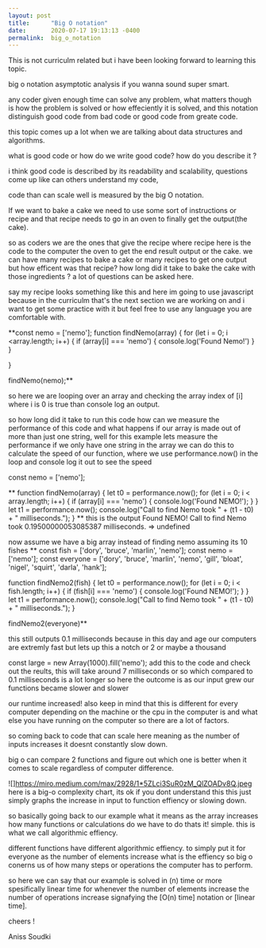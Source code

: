 ```yaml
---
layout: post
title:      "Big O notation"
date:       2020-07-17 19:13:13 -0400
permalink:  big_o_notation
---
```



This is not curriculm related but i have been looking forward to learning this topic.

big o notation asymptotic analysis if you wanna sound super smart. 

any coder given enough time can solve any problem, what matters though is how the problem is solved
or how effeciently it is solved, and this notation distinguish good code from bad code or good code from greate code.

this topic comes up a lot when we are talking about data structures and algorithms. 

what is good code or how do we write good code? how do you describe it ?

i think good code is described by its readability and scalability, questions come up like can others understand my code,

code than can scale well is measured by the big O notation. 

If we want to bake a cake we need to use some sort of instructions or recipe and that recipe needs to go in an oven 
to finally get the output(the cake).

so as coders we are the ones that give the recipe where recipe here is the code to the computer the oven to get the end result output or the cake. we can have many recipes to bake a cake or many recipes to get one output but how efficent was that recipe? how long did it take to bake the cake with those ingredients ? a lot of questions can be asked here. 


say my recipe looks something like this and here im going to use javascript because in the curriculm that's the next section we are working on and i want to get some practice with it but feel free to use any language you are comfortable with. 

**const nemo = ['nemo'];
function findNemo(array) {
for (let i = 0; i <array.length; i++) {
  if (array[i] === 'nemo') {
    console.log('Found Nemo!')
  }
}

}

findNemo(nemo);**

so here we are looping over an array and checking the array index of [i] where i is 0 is true than console log an output.

so how long did it take to run this code how can we measure the performance of this code and what happens if our array is made out of more than just one string, well for this example lets measure the performance if we only have one string in the array we can do this to calculate the speed of our function, where we use performance.now() in the loop and console log it out to see the speed 

const nemo = ['nemo'];

**
function findNemo(array) {
  let t0 = performance.now();
  for (let i = 0; i < array.length; i++) {
    if (array[i] === 'nemo') {
      console.log('Found NEMO!');
    }
  }
  let t1 = performance.now();
  console.log("Call to find Nemo took " + (t1 - t0) + " milliseconds.");
}
**
this is the output 
Found NEMO!
Call to find Nemo took 0.19500000053085387 milliseconds.
=> undefined

now assume we have a big array  instead of finding nemo 
assuming its 10 fishes 
**
const fish = ['dory', 'bruce', 'marlin', 'nemo'];
const nemo = ['nemo'];
const everyone = ['dory', 'bruce', 'marlin', 'nemo', 'gill', 'bloat', 'nigel', 'squirt', 'darla', 'hank'];


function findNemo2(fish) {
  let t0 = performance.now();
  for (let i = 0; i < fish.length; i++) {
    if (fish[i] === 'nemo') {
      console.log('Found NEMO!');
    }
  }
  let t1 = performance.now();
  console.log("Call to find Nemo took " + (t1 - t0) + " milliseconds.");
}

findNemo2(everyone)**

this still outputs 0.1 milliseconds because in this day and age our computers are extremly fast but lets up this a notch or 2 or maybe a thousand

const large = new Array(1000).fill('nemo');
add this to the code and check out the reults, this will take around 7 milliseconds or so which compared to 0.1 milliseconds is a lot longer so here the outcome is as our input grew our functions became slower and slower 

our runtime increased! 
also keep in mind that this is different for every computer depending on the machine or the cpu in the computer is and what else you have running on the computer so there are a lot of factors. 

so coming back to code that can scale here meaning as the number of inputs increases it doesnt constantly slow down.

big o can compare 2 functions and figure out which one is better when it comes to scale regardless of computer difference.


![]https://miro.medium.com/max/2928/1*5ZLci3SuR0zM_QlZOADv8Q.jpeg here is a big-o complexity chart, its ok if you dont understand this this just simply graphs the increase in input to function effiency or slowing down. 

so basically going back to our example what it means as the array increases how many functions or calculations do we have to do thats it! simple. this is what we call algorithmic effiency. 

different functions have different algorithmic effiency. to simply put it for everyone as the number of elements increase what is the effiency so big o conerns us of how many steps or operations the computer has to perform. 

so here we can say that our example is solved in (n) time or more spesifically linear time for whenever the number of elements increase the number of operations increase signafying the [O(n) time] notation or [linear time]. 


cheers ! 

Aniss Soudki 





